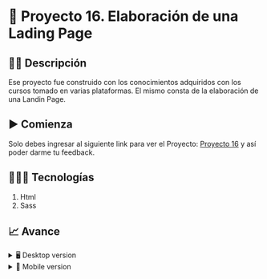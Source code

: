 # 📝 Proyecto 16. Elaboración de una Lading Page


## ✍🏻 Descripción 
Ese proyecto fue construido con los conocimientos adquiridos con los  cursos tomado en varias plataformas. El mismo consta de la elaboración de una Landin Page. 

## ▶️ Comienza
Solo debes ingresar al siguiente link para ver el Proyecto: [Proyecto 16](https://diegudeveloper.github.io/Proyecto16-Lading-Pages/) y así poder darme tu feedback.

## 👨🏻‍💻 Tecnologías
1. Html
2. Sass

## 📈 Avance
<details>
    <summary>🖥 Desktop version</summary>

![](https://github.com/diegudeveloper/Proyecto16-Lading-Pages/blob/gh-pages/img/desktop.png)

</details>

<details>
    <summary>📱 Mobile version</summary>
    
![](https://github.com/diegudeveloper/Proyecto16-Lading-Pages/blob/gh-pages/img/movil.png)

</details>